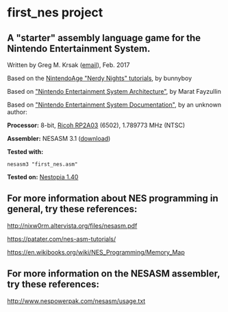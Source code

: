 first_nes project
=================


A "starter" assembly language game for the Nintendo Entertainment System.
-------------------------------------------------------------------------


Written by Greg M. Krsak ([email](mailto:greg.krsak@gmail.com)), Feb. 2017

Based on the [NintendoAge "Nerdy Nights" tutorials](http://nintendoage.com/forum/messageview.cfm?catid=22&threadid=7155), by bunnyboy

Based on ["Nintendo Entertainment System Architecture"](http://fms.komkon.org/EMUL8/NES.html), by Marat Fayzullin
 
Based on ["Nintendo Entertainment System Documentation"](https://emu-docs.org/NES/nestech.txt), by an unknown author:

**Processor:** 8-bit, [Ricoh RP2A03](https://en.wikipedia.org/wiki/Ricoh_2A03) (6502), 1.789773 MHz (NTSC)

**Assembler:** NESASM 3.1 ([download](http://www.nespowerpak.com/nesasm/NESASM3.zip))

**Tested with:**

```nesasm3 "first_nes.asm"```

**Tested on:** [Nestopia 1.40](http://nestopia.sourceforge.net/)

For more information about NES programming in general, try these references:
-----------------------------------------------------------------------------------------------------------------

http://nixw0rm.altervista.org/files/nesasm.pdf

https://patater.com/nes-asm-tutorials/

https://en.wikibooks.org/wiki/NES_Programming/Memory_Map

For more information on the NESASM assembler, try these references:
------------------------------------------------------------------------------------------------------

http://www.nespowerpak.com/nesasm/usage.txt
